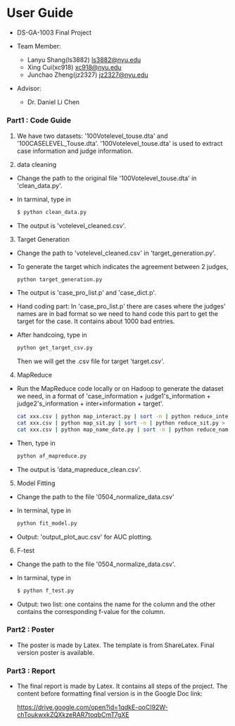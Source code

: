# User Guide
- DS-GA-1003  Final Project
- Team Member:
  - Lanyu Shang(ls3882) ls3882@nyu.edu
  - Xing Cui(xc918) xc918@nyu.edu
  - Junchao Zheng(jz2327) jz2327@nyu.edu

- Advisor:
  - Dr. Daniel Li Chen

##### 
### Part1 : Code Guide

1. We have two datasets: '100Votelevel_touse.dta' and '100CASELEVEL_Touse.dta'. '100Votelevel_touse.dta' is used to extract case information and judge information.

2. data cleaning

 - Change the path to the original file '100Votelevel_touse.dta' in   'clean_data.py'.
 
 - In tarminal, type in 
   ```sh
   $ python clean_data.py
   ```
 - The output is 'votelevel_cleaned.csv'.

3. Target Generation

 - Change the path to 'votelevel_cleaned.csv' in 'target_generation.py'.
 
 - To generate the target which indicates the agreement between 2 judges,
   ```sh
   python target_generation.py
   ```
 - The output is 'case_pro_list.p' and 'case_dict.p'.
 
 - Hand coding part: In 'case_pro_list.p' there are cases where the judges' names are in bad format so we need to hand code this part to get the target for the case. It contains about 1000 bad entries.
 
 - After handcoing, type in 
   ```sh
   python get_target_csv.py
   ```
   Then we will get the .csv file for target 'target.csv'.
   
4. MapReduce
 - Run the MapReduce code locally or on Hadoop to generate the dataset we need, in a format of 'case_information + judge1's_information + judge2's_information + inter+information + target'.
    ```sh
    cat xxx.csv | python map_interact.py | sort -n | python reduce_interact.py > output1
    cat xxx.csv | python map_sit.py | sort -n | python reduce_sit.py > output2
    cat xxx.csv | python map_name_date.py | sort -n | python reduce_name_date.py > output3
    ```
 - Then, type in
    ```sh
    python af_mapreduce.py
    ```
    
 - The output is 'data_mapreduce_clean.csv'.

5. Model Fitting

 - Change the path to the file '0504_normalize_data.csv'
 
 - In terminal, type in 
   ```sh
   python fit_model.py
   ```
 - Output: 'output_plot_auc.csv' for AUC plotting.
 
6. F-test  

 - Change the path to the file '0504_normalize_data.csv'.
 
 - In tarminal, type in 
   ```sh
   $ python f_test.py
   ```
 - Output: two list: one contains the name for the column and the other contains the corresponding f-value for the column.

### Part2 : Poster

 - The poster is made by Latex. The template is from ShareLatex. Final version    poster is available.

### Part3 : Report

 - The final report is made by Latex. It contains all steps of the project.
The content before formatting final version is in the Google Doc link:

    https://drive.google.com/open?id=1qdkE-ooCI92W-chToukwxkZQXkzeRAR7toqbCmT7gXE

